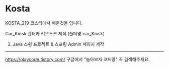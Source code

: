 # Kosta
KOSTA_219
코스타에서 배운것들 입니다.

Car_Kiosk 렌터카 키오스크 제작 (폴더명 car_Kiosk)
1. Java 스윙 프로젝트 & 스프링 Admin 페이지 제작



----------------------------------------------
https://playcode.tistory.com/
구글에서 "놀아보자 코드랑" 꼭 검색해주세요.

